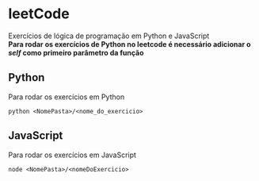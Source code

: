 # leetCode
Exercícios de lógica de programação em Python e JavaScript </br>
**Para rodar os exercícios de Python no leetcode é necessário adicionar o *self* como primeiro parâmetro da função**

## Python
Para rodar os exercícios em Python
```
python <NomePasta>/<nome_do_exercicio>
```

## JavaScript
Para rodar os exercícios em JavaScript
```
node <NomePasta>/<nomeDoExercicio>
```
